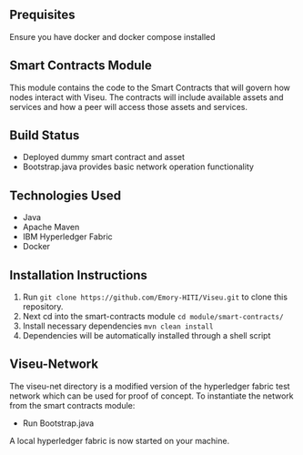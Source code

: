 
## Prequisites

  Ensure you have docker and docker compose installed

## Smart Contracts Module

This module contains the code to the Smart Contracts that will govern how nodes interact with Viseu. The contracts will include available assets and services and how a peer will access those assets and services.

## Build Status

 - Deployed dummy smart contract and asset
 - Bootstrap.java provides basic network operation functionality

## Technologies Used

- Java
- Apache Maven
- IBM Hyperledger Fabric
- Docker

## Installation Instructions

 1. Run `git clone https://github.com/Emory-HITI/Viseu.git` to clone this repository.
 2. Next cd into the smart-contracts module `cd module/smart-contracts/`
 3. Install necessary dependencies `mvn clean install`
 4. Dependencies will be automatically installed through a shell script
  

## Viseu-Network
The viseu-net directory is a modified version of the hyperledger fabric test network which can be used for proof of concept. To instantiate the network from the smart contracts module: 
- Run Bootstrap.java 

A local hyperledger fabric is now started on your machine.

